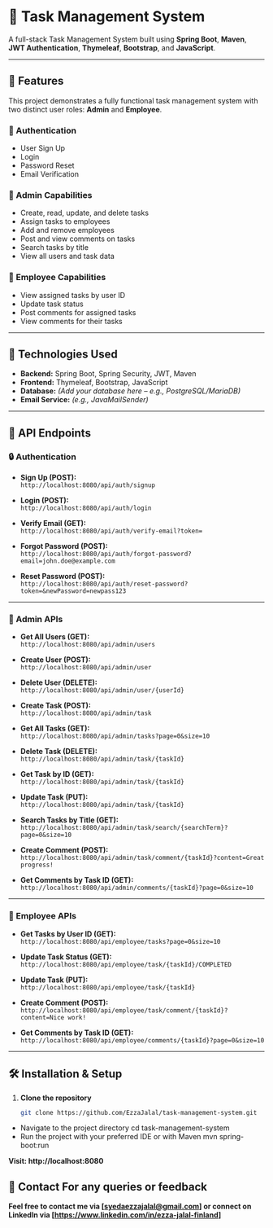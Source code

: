 # 📝 Task Management System

A full-stack Task Management System built using **Spring Boot**, **Maven**, **JWT Authentication**, **Thymeleaf**, **Bootstrap**, and **JavaScript**.

---

## 📌 Features

This project demonstrates a fully functional task management system with two distinct user roles: **Admin** and **Employee**.

### 🔐 Authentication

- User Sign Up  
- Login  
- Password Reset  
- Email Verification  

### 👑 Admin Capabilities

- Create, read, update, and delete tasks  
- Assign tasks to employees  
- Add and remove employees  
- Post and view comments on tasks  
- Search tasks by title  
- View all users and task data  

### 👤 Employee Capabilities

- View assigned tasks by user ID  
- Update task status  
- Post comments for assigned tasks  
- View comments for their tasks  

---

## 🚀 Technologies Used

- **Backend:** Spring Boot, Spring Security, JWT, Maven  
- **Frontend:** Thymeleaf, Bootstrap, JavaScript  
- **Database:** *(Add your database here – e.g., PostgreSQL/MariaDB)*  
- **Email Service:** *(e.g., JavaMailSender)*  

---

## 🔗 API Endpoints

### 🔒 Authentication

- **Sign Up (POST):**  
  `http://localhost:8080/api/auth/signup`

- **Login (POST):**  
  `http://localhost:8080/api/auth/login`

- **Verify Email (GET):**  
  `http://localhost:8080/api/auth/verify-email?token=`

- **Forgot Password (POST):**  
  `http://localhost:8080/api/auth/forgot-password?email=john.doe@example.com`

- **Reset Password (POST):**  
  `http://localhost:8080/api/auth/reset-password?token=&newPassword=newpass123`

---

### 👑 Admin APIs

- **Get All Users (GET):**  
  `http://localhost:8080/api/admin/users`

- **Create User (POST):**  
  `http://localhost:8080/api/admin/user`

- **Delete User (DELETE):**  
  `http://localhost:8080/api/admin/user/{userId}`

- **Create Task (POST):**  
  `http://localhost:8080/api/admin/task`

- **Get All Tasks (GET):**  
  `http://localhost:8080/api/admin/tasks?page=0&size=10`

- **Delete Task (DELETE):**  
  `http://localhost:8080/api/admin/task/{taskId}`

- **Get Task by ID (GET):**  
  `http://localhost:8080/api/admin/task/{taskId}`

- **Update Task (PUT):**  
  `http://localhost:8080/api/admin/task/{taskId}`

- **Search Tasks by Title (GET):**  
  `http://localhost:8080/api/admin/task/search/{searchTerm}?page=0&size=10`

- **Create Comment (POST):**  
  `http://localhost:8080/api/admin/task/comment/{taskId}?content=Great progress!`

- **Get Comments by Task ID (GET):**  
  `http://localhost:8080/api/admin/comments/{taskId}?page=0&size=10`

---

### 👤 Employee APIs

- **Get Tasks by User ID (GET):**  
  `http://localhost:8080/api/employee/tasks?page=0&size=10`

- **Update Task Status (GET):**  
  `http://localhost:8080/api/employee/task/{taskId}/COMPLETED`

- **Update Task (PUT):**  
  `http://localhost:8080/api/employee/task/{taskId}`

- **Create Comment (POST):**  
  `http://localhost:8080/api/employee/task/comment/{taskId}?content=Nice work!`

- **Get Comments by Task ID (GET):**  
  `http://localhost:8080/api/employee/comments/{taskId}?page=0&size=10`

---

## 🛠️ Installation & Setup

1. **Clone the repository**  
   ```bash
   git clone https://github.com/EzzaJalal/task-management-system.git

- Navigate to the project directory cd task-management-system
- Run the project with your preferred IDE or with Maven mvn spring-boot:run

**Visit: http://localhost:8080**

## 📧 Contact For any queries or feedback

**Feel free to contact me via [syedaezzajalal@gmail.com] or connect on LinkedIn via [https://www.linkedin.com/in/ezza-jalal-finland]**
